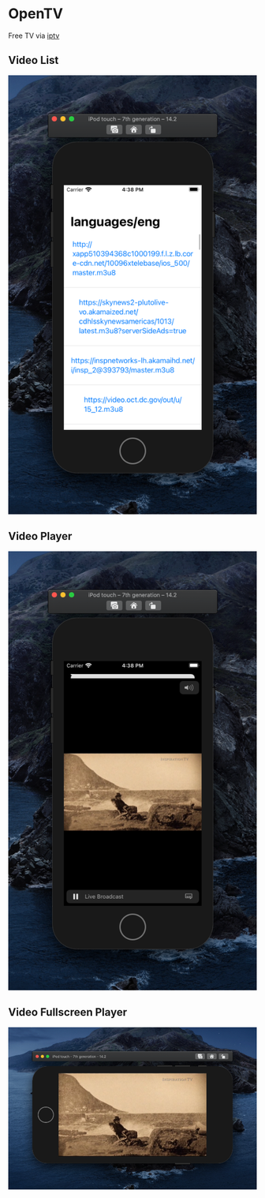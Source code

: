 # OpenTV
Free TV via [iptv](https://github.com/iptv-org/iptv)

## Video List
![Video List](.media/videos.png)


## Video Player
![Video Player](.media/player.png)


## Video Fullscreen Player
![Video Fullscreen](.media/fullscreen.png)
